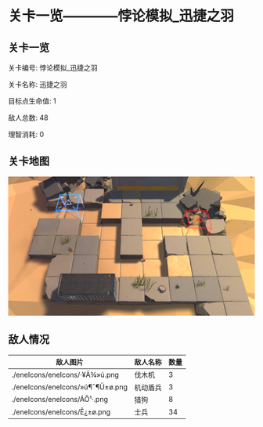 # 关卡一览————悖论模拟_迅捷之羽


## 关卡一览

关卡编号: 悖论模拟_迅捷之羽

关卡名称: 迅捷之羽

目标点生命值: 1

敌人总数: 48

理智消耗: 0


## 关卡地图
![悖论模拟_迅捷之羽](./oprMap/悖论模拟_迅捷之羽.png)

## 敌人情况

| 敌人图片 | 敌人名称 | 数量  |
|---------|-----|-----|
| ./eneIcons/eneIcons/·¥Ä¾»ú.png| 伐木机  |   3  |
| ./eneIcons/eneIcons/»ú¶¯¶Ü±ø.png| 机动盾兵  |   3  |
| ./eneIcons/eneIcons/ÁÔ¹·.png| 猎狗  |   8  |
| ./eneIcons/eneIcons/Ê¿±ø.png| 士兵  |   34  |
